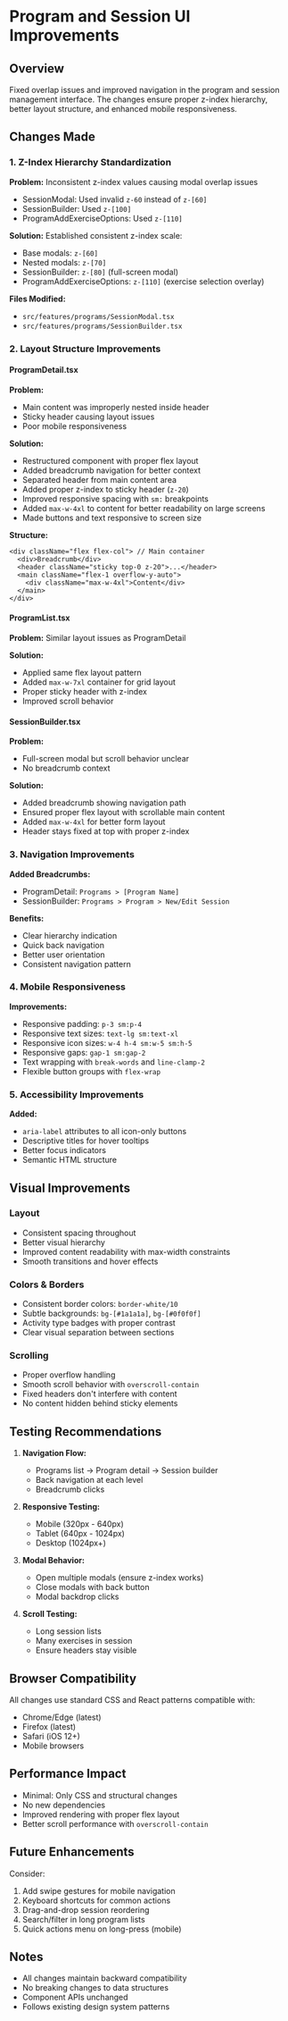 # Program and Session UI Improvements

## Overview
Fixed overlap issues and improved navigation in the program and session management interface. The changes ensure proper z-index hierarchy, better layout structure, and enhanced mobile responsiveness.

## Changes Made

### 1. Z-Index Hierarchy Standardization
**Problem:** Inconsistent z-index values causing modal overlap issues
- SessionModal: Used invalid `z-60` instead of `z-[60]`
- SessionBuilder: Used `z-[100]`
- ProgramAddExerciseOptions: Used `z-[110]`

**Solution:** Established consistent z-index scale:
- Base modals: `z-[60]`
- Nested modals: `z-[70]`
- SessionBuilder: `z-[80]` (full-screen modal)
- ProgramAddExerciseOptions: `z-[110]` (exercise selection overlay)

**Files Modified:**
- `src/features/programs/SessionModal.tsx`
- `src/features/programs/SessionBuilder.tsx`

### 2. Layout Structure Improvements

#### ProgramDetail.tsx
**Problem:** 
- Main content was improperly nested inside header
- Sticky header causing layout issues
- Poor mobile responsiveness

**Solution:**
- Restructured component with proper flex layout
- Added breadcrumb navigation for better context
- Separated header from main content area
- Added proper z-index to sticky header (`z-20`)
- Improved responsive spacing with `sm:` breakpoints
- Added `max-w-4xl` to content for better readability on large screens
- Made buttons and text responsive to screen size

**Structure:**
```tsx
<div className="flex flex-col"> // Main container
  <div>Breadcrumb</div>
  <header className="sticky top-0 z-20">...</header>
  <main className="flex-1 overflow-y-auto">
    <div className="max-w-4xl">Content</div>
  </main>
</div>
```

#### ProgramList.tsx
**Problem:** Similar layout issues as ProgramDetail

**Solution:**
- Applied same flex layout pattern
- Added `max-w-7xl` container for grid layout
- Proper sticky header with z-index
- Improved scroll behavior

#### SessionBuilder.tsx
**Problem:**
- Full-screen modal but scroll behavior unclear
- No breadcrumb context

**Solution:**
- Added breadcrumb showing navigation path
- Ensured proper flex layout with scrollable main content
- Added `max-w-4xl` for better form layout
- Header stays fixed at top with proper z-index

### 3. Navigation Improvements

**Added Breadcrumbs:**
- ProgramDetail: `Programs > [Program Name]`
- SessionBuilder: `Programs > Program > New/Edit Session`

**Benefits:**
- Clear hierarchy indication
- Quick back navigation
- Better user orientation
- Consistent navigation pattern

### 4. Mobile Responsiveness

**Improvements:**
- Responsive padding: `p-3 sm:p-4`
- Responsive text sizes: `text-lg sm:text-xl`
- Responsive icon sizes: `w-4 h-4 sm:w-5 sm:h-5`
- Responsive gaps: `gap-1 sm:gap-2`
- Text wrapping with `break-words` and `line-clamp-2`
- Flexible button groups with `flex-wrap`

### 5. Accessibility Improvements

**Added:**
- `aria-label` attributes to all icon-only buttons
- Descriptive titles for hover tooltips
- Better focus indicators
- Semantic HTML structure

## Visual Improvements

### Layout
- Consistent spacing throughout
- Better visual hierarchy
- Improved content readability with max-width constraints
- Smooth transitions and hover effects

### Colors & Borders
- Consistent border colors: `border-white/10`
- Subtle backgrounds: `bg-[#1a1a1a]`, `bg-[#0f0f0f]`
- Activity type badges with proper contrast
- Clear visual separation between sections

### Scrolling
- Proper overflow handling
- Smooth scroll behavior with `overscroll-contain`
- Fixed headers don't interfere with content
- No content hidden behind sticky elements

## Testing Recommendations

1. **Navigation Flow:**
   - Programs list → Program detail → Session builder
   - Back navigation at each level
   - Breadcrumb clicks

2. **Responsive Testing:**
   - Mobile (320px - 640px)
   - Tablet (640px - 1024px)
   - Desktop (1024px+)

3. **Modal Behavior:**
   - Open multiple modals (ensure z-index works)
   - Close modals with back button
   - Modal backdrop clicks

4. **Scroll Testing:**
   - Long session lists
   - Many exercises in session
   - Ensure headers stay visible

## Browser Compatibility

All changes use standard CSS and React patterns compatible with:
- Chrome/Edge (latest)
- Firefox (latest)
- Safari (iOS 12+)
- Mobile browsers

## Performance Impact

- Minimal: Only CSS and structural changes
- No new dependencies
- Improved rendering with proper flex layout
- Better scroll performance with `overscroll-contain`

## Future Enhancements

Consider:
1. Add swipe gestures for mobile navigation
2. Keyboard shortcuts for common actions
3. Drag-and-drop session reordering
4. Search/filter in long program lists
5. Quick actions menu on long-press (mobile)

## Notes

- All changes maintain backward compatibility
- No breaking changes to data structures
- Component APIs unchanged
- Follows existing design system patterns
